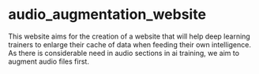 # audio_augmentation_website
This website aims for the creation of a website that will help deep learning trainers to enlarge their cache of data when feeding their own intelligence. 
As there is considerable need in audio sections in ai training, we aim to augment audio files first.

